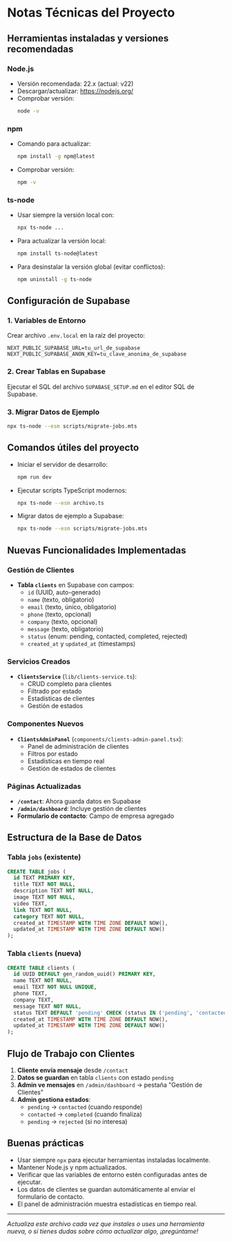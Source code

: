 # Notas Técnicas del Proyecto

## Herramientas instaladas y versiones recomendadas

### Node.js
- Versión recomendada: 22.x (actual: v22)
- Descargar/actualizar: https://nodejs.org/
- Comprobar versión:
  ```bash
  node -v
  ```

### npm
- Comando para actualizar:
  ```bash
  npm install -g npm@latest
  ```
- Comprobar versión:
  ```bash
  npm -v
  ```

### ts-node
- Usar siempre la versión local con:
  ```bash
  npx ts-node ...
  ```
- Para actualizar la versión local:
  ```bash
  npm install ts-node@latest
  ```
- Para desinstalar la versión global (evitar conflictos):
  ```bash
  npm uninstall -g ts-node
  ```

## Configuración de Supabase

### 1. Variables de Entorno
Crear archivo `.env.local` en la raíz del proyecto:
```env
NEXT_PUBLIC_SUPABASE_URL=tu_url_de_supabase
NEXT_PUBLIC_SUPABASE_ANON_KEY=tu_clave_anonima_de_supabase
```

### 2. Crear Tablas en Supabase
Ejecutar el SQL del archivo `SUPABASE_SETUP.md` en el editor SQL de Supabase.

### 3. Migrar Datos de Ejemplo
```bash
npx ts-node --esm scripts/migrate-jobs.mts
```

## Comandos útiles del proyecto

- Iniciar el servidor de desarrollo:
  ```bash
  npm run dev
  ```
- Ejecutar scripts TypeScript modernos:
  ```bash
  npx ts-node --esm archivo.ts
  ```
- Migrar datos de ejemplo a Supabase:
  ```bash
  npx ts-node --esm scripts/migrate-jobs.mts
  ```

## Nuevas Funcionalidades Implementadas

### Gestión de Clientes
- **Tabla `clients`** en Supabase con campos:
  - `id` (UUID, auto-generado)
  - `name` (texto, obligatorio)
  - `email` (texto, único, obligatorio)
  - `phone` (texto, opcional)
  - `company` (texto, opcional)
  - `message` (texto, obligatorio)
  - `status` (enum: pending, contacted, completed, rejected)
  - `created_at` y `updated_at` (timestamps)

### Servicios Creados
- **`ClientsService`** (`lib/clients-service.ts`):
  - CRUD completo para clientes
  - Filtrado por estado
  - Estadísticas de clientes
  - Gestión de estados

### Componentes Nuevos
- **`ClientsAdminPanel`** (`components/clients-admin-panel.tsx`):
  - Panel de administración de clientes
  - Filtros por estado
  - Estadísticas en tiempo real
  - Gestión de estados de clientes

### Páginas Actualizadas
- **`/contact`**: Ahora guarda datos en Supabase
- **`/admin/dashboard`**: Incluye gestión de clientes
- **Formulario de contacto**: Campo de empresa agregado

## Estructura de la Base de Datos

### Tabla `jobs` (existente)
```sql
CREATE TABLE jobs (
  id TEXT PRIMARY KEY,
  title TEXT NOT NULL,
  description TEXT NOT NULL,
  image TEXT NOT NULL,
  video TEXT,
  link TEXT NOT NULL,
  category TEXT NOT NULL,
  created_at TIMESTAMP WITH TIME ZONE DEFAULT NOW(),
  updated_at TIMESTAMP WITH TIME ZONE DEFAULT NOW()
);
```

### Tabla `clients` (nueva)
```sql
CREATE TABLE clients (
  id UUID DEFAULT gen_random_uuid() PRIMARY KEY,
  name TEXT NOT NULL,
  email TEXT NOT NULL UNIQUE,
  phone TEXT,
  company TEXT,
  message TEXT NOT NULL,
  status TEXT DEFAULT 'pending' CHECK (status IN ('pending', 'contacted', 'completed', 'rejected')),
  created_at TIMESTAMP WITH TIME ZONE DEFAULT NOW(),
  updated_at TIMESTAMP WITH TIME ZONE DEFAULT NOW()
);
```

## Flujo de Trabajo con Clientes

1. **Cliente envía mensaje** desde `/contact`
2. **Datos se guardan** en tabla `clients` con estado `pending`
3. **Admin ve mensajes** en `/admin/dashboard` → pestaña "Gestión de Clientes"
4. **Admin gestiona estados**:
   - `pending` → `contacted` (cuando responde)
   - `contacted` → `completed` (cuando finaliza)
   - `pending` → `rejected` (si no interesa)

## Buenas prácticas
- Usar siempre `npx` para ejecutar herramientas instaladas localmente.
- Mantener Node.js y npm actualizados.
- Verificar que las variables de entorno estén configuradas antes de ejecutar.
- Los datos de clientes se guardan automáticamente al enviar el formulario de contacto.
- El panel de administración muestra estadísticas en tiempo real.

---

*Actualiza este archivo cada vez que instales o uses una herramienta nueva, o si tienes dudas sobre cómo actualizar algo, ¡pregúntame!* 